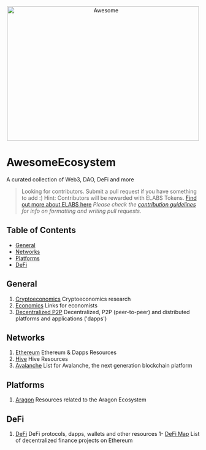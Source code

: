<div align="center">
  <img width="500" height="350" src="https://raw.githubusercontent.com/sindresorhus/awesome/main/media/logo.svg" alt="Awesome">
</div>

# AwesomeEcosystem

A curated collection of Web3, DAO, DeFi and more

> Looking for contributors. Submit a pull request if you have something to add :)
> Hint: Contributors will be rewarded with ELABS Tokens. [Find out more about ELABS here](https://elabs.ecosis.io)
> _Please check the [contribution guidelines](contributing.md) for info on formatting and writing pull requests._

## Table of Contents
- [General](#general)
- [Networks](#networks)
- [Platforms](#platforms)
- [DeFi](#defi)

## General

1. [Cryptoeconomics](https://github.com/jpantunes/awesome-cryptoeconomics) Cryptoeconomics research
1. [Economics](https://github.com/jpantunes/awesome-cryptoeconomics) Links for economists
1. [Decentralized P2P](https://github.com/decentropy/awesome-decentralized) Decentralized, P2P (peer-to-peer) and distributed platforms and applications ('dapps')

## Networks

1. [Ethereum](https://github.com/bekatom/awesome-ethereum) Ethereum & Dapps Resources
1. [Hive](https://github.com/openhive-network/awesome-hive) Hive Resources
1. [Avalanche](https://github.com/tbrunain/awesome-avalanche) List for Avalanche, the next generation blockchain platform 

## Platforms

1. [Aragon](https://github.com/AraStuff/awesome-aragon) Resources related to the Aragon Ecosystem

## DeFi

1. [DeFi](https://github.com/talentlessguy/awesome-defi) DeFi protocols, dapps, wallets and other resources
1- [DeFi Map](https://github.com/YutaSugimura/DeFi-Map) List of decentralized finance projects on Ethereum
